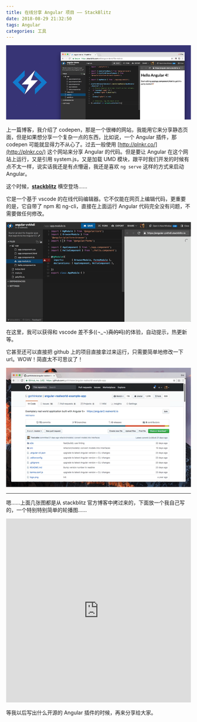 ```yaml
---
title: 在线分享 Angular 项目 —— StackBlitz
date: 2018-08-29 21:32:50
tags: Angular
categories: 工具
---
```


![stackblitz](/images/Share-Angular-on-StackBlitz/stackblitz.png)

上一篇博客，我介绍了 codepen，那是一个很棒的网站，我能用它来分享静态页面，但是如果想分享一个复杂一点的东西，比如说，一个 Angular 插件，那 codepen 可能就显得力不从心了。过去一般使用 [http://plnkr.co/](http://plnkr.co/) 这个网站来分享 Angular 的代码。但是要让 Angular 在这个网站上运行，又是引用 system.js，又是加载 UMD 模块，跟平时我们开发的时候有点不太一样，说实话我还是有点懵逼，我还是喜欢 `ng serve` 这样的方式来启动 Angular。

这个时候，**[stackblitz](https://stackblitz.com)** 横空登场……

<!-- more -->

它是一个基于 vscode 的在线代码编辑器。它不仅能在网页上编辑代码，更重要的是，它自带了 npm 和 ng-cli，直接在上面运行 Angular 代码完全没有问题，不需要做任何修改。

![angular-code](/images/Share-Angular-on-StackBlitz/angular-code.gif)

在这里，我可以获得和 vscode 差不多((¬_¬)~~真的吗~~)的体验，自动提示，热更新等。

它甚至还可以直接把 github 上的项目直接拿过来运行，只需要简单地修改一下 url。WOW！简直太不可思议了！

![github](/images/Share-Angular-on-StackBlitz/github.gif)

---

嗯……上面几张图都是从 stackblitz 官方博客中拷过来的，下面放一个我自己写的，一个特别特别简单的轮播图……

<iframe src="https://stackblitz.com/edit/angular-simple-carousel?embed=1&file=src/app/app.component.html&hideNavigation=1" width="100%" height="500" scrolling="no" frameborder="0" webkitallowfullscreen mozallowfullscreen allowfullscreen></iframe>

等我以后写出什么开源的 Angular 插件的时候，再来分享给大家。

